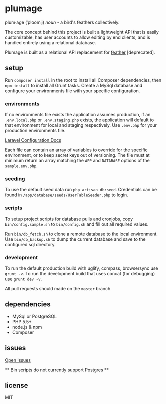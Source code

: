 # plumage

plum·age (ˈplo͞omij) _noun_ - a bird's feathers collectively.

The core concept behind this project is built a lightweight API that is easily customizable, has user accounts to allow editing by end clients, and is handled entirely using a relational database.  

Plumage is built as a relational API replacement for [feather](https://github.com/GunnJerkens/feather) [deprecated].  

## setup

Run `composer install` in the root to install all Composer dependencies, then `npm install` to install all Grunt tasks. Create a MySql database and configure your environments file with your specific configuration.

### environments

If no environments file exists the application assumes production, if an `.env.local.php` or `.env.staging.php` exists, the application will default to that environment for local and staging respectively. Use `.env.php` for your production environments file.  
  
[Laravel Configuration Docs](http://laravel.com/docs/4.2/configuration)  
  
Each file can contain an array of variables to override for the specific environment, or to keep secret keys out of versioning. The file must at minimum return an array matching the `APP` and `DATABASE` options of the `sample.env.php`.  

### seeding

To use the default seed data run `php artisan db:seed`. Credentials can be found in `/app/database/seeds/UserTableSeeder.php` to login.

### scripts

To setup project scripts for database pulls and cronjobs, copy `bin/config.sample.sh` to `bin/config.sh` and fill out all required values.

Run `bin/db_fetch.sh` to clone a remote database to the local environment. Use `bin/db_backup.sh` to dump the current database and save to the configured sql directory.

### development

To run the default production build with uglify, compass, browsersync use `grunt -v`. To run the development build that uses concat (for debugging) use `grunt dev -v`.

All pull requests should made on the `master` branch.

## dependencies

- MySql or PostgreSQL
- PHP 5.5+
- node.js & npm
- Composer

## issues

[Open Issues](https://github.com/GunnJerkens/plumage/issues)

** Bin scripts do not currently support Postgres **

## license

MIT
